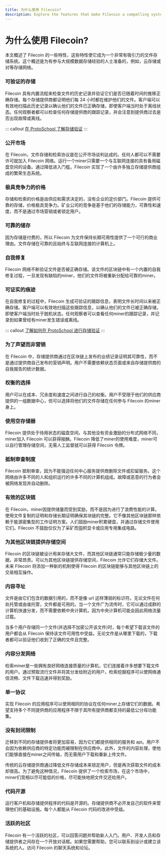 ```yaml
---
title: 为什么使用 Filecoin?
description: Explore the features that make Filecoin a compelling system for storing files.
---
```


# 为什么使用 Filecoin?

本文概述了 Filecoin 的一些特性，这些特性使它成为一个非常有吸引力的文件存储系统。这个概述是为有参与大规模数据存储经验的人士准备的，例如，云存储或对等存储网络。

### 可验证的存储

Filecoin 具有内置流程来检查文件的历史记录并验证它们是否已随着时间的推移正确存储。每个存储提供商都证明他们每 24 小时都在维护他们的文件。客户端可以有效地扫描此历史记录以确认他们的文件已正确存储，即使客户端当时处于离线状态。任何观察者都可以检查任何存储提供商的跟踪记录，并会注意到提供商过去是否出现故障或离线。

::: callout
[在 ProtoSchool 了解存储验证](https://proto.school/#/verifying-storage-on-filecoin)
:::

### 公开市场

在 Filecoin，文件存储和检索协议是在公开市场谈判达成的。任何人都可以不需要许可就加入 Filecoin 网络。运行一个miner只需要一个与互联网连接的具有备用磁盘空间的设备。通过降低进入门槛，Filecoin 实现了一个由许多独立存储提供商组成的繁荣生态系统。

### 极具竞争力的价格

存储和检索的价格是由供应和需求决定的，没有企业的定价部门。Filecoin 提供可靠的存储，价格极具竞争力。矿业公司的竞争是基于他们的存储能力，可靠性和速度，而不是通过市场营销或者锁定用户。

### 可靠的储存

因为存储是付费的，所以 Filecoin 为文件保持长期可用性提供了一个可行的商业理由。文件存储在可靠的且始终与互联网连接的计算机上。

### 自我修复

Filecoin 网络不断验证文件是否被正确存储。该文件的区块链中有一个内置的自我修复过程，一旦发现有缺陷的miner，他们的文件将被重新分配给可靠的miner。

### 可证实的痕迹

在自我修复的过程中，Filecoin 生成可验证的跟踪信息，表明文件长时间以来被正确存储。客户端可以有效地扫描这些跟踪信息，以确认他们的文件已被正确存储，即使客户端当时处于脱机状态。任何观察者可以查看任何miner的跟踪记录，并记录到如果曾经有miner发生错误或离线。

::: callout
[了解如何在 ProtoSchool 进行存储验证](https://proto.school/#/verifying-storage-on-filecoin)
:::

### 为了声望而非营销

在 Filecoin 中，存储提供商通过在区块链上发布的业绩记录证明其可靠性，而不是通过提供商自己发布的营销声明。用户不需要依赖状态页面或来自存储提供商的自我报告的统计数据。

### 权衡的选择

用户可以在成本、冗余度和速度之间进行自己的权衡。用户不受限于他们的供应商提供的一组数据中心，但可以选择将他们的文件存储在任何参与 Filecoin 的miner身上。

### 使用空存储器

Filecoin 提供处于待用状态的磁盘空间。与其他没有资金激励的分布式网络不同，miner加入 Filecoin 可以获得报酬。Filecoin 降低了miner的使用难度，miner可以自行管理存储空间，无需人工监督就可以获得 Filecoin 令牌。

### 抵制审查制度

Filecoin 抵制审查，因为不能强迫任何中心服务提供商删除文件或扣留服务。这个网络由许多不同的人和组织运行的许多不同的计算机组成。故障或恶意的行为者会被网络发现并自动删除。

### 有效的区块链

在 Filecoin，miner因提供储量而受到奖励，而不是因为进行了浪费性能的计算。使用文件复制的证明和存储长期证明确保其块链的完整。它不像其他区块链那样依赖于能源密集型的工作证明方案。人们鼓励miner积累硬盘，并通过存储文件使用它们。Filecoin 不鼓励仅仅为了采矿而囤积显卡或应用专用集成电路。

### 为其他区块链提供存储空间

Filecoin 的区块链被设计用来存储大文件，而其他区块链通常只能存储极少量的数据，非常昂贵。可以为其他区块链提供存储空间，Filecoin 允许它们存储大文件。未来 Filecoin 将添加一种新的机制使得 Filecoin 的区块链能够与其他区块链上的交易相互操作。

### 内容寻址

文件是由它们包含的数据引用的，而不是像 url 这样薄弱的标识符。无论文件在何处托管或由谁托管，文件都是可用的。当一个文件广为流传时，它可以通过成群的计算机快速分发，而不需要依赖中央计算机，因为中央计算机可能会因此网络流量过载。

当多个用户存储同一个文件(并选择不加密公开该文件)时，每个希望下载该文件的用户都会从 Filecoin 保持该文件可用性中受益。无论文件是从哪里下载的，下载者都可以验证他们收到了正确的文件且完整。

### 内容分发网络

检索miner是一些拥有良好网络连接质量的计算机，它们连接着许多想要下载文件的用户。通过预取流行文件并将其分发给附近的用户，检索挖掘程序可以使网络通信流畅、文件下载迅速并得到奖励。

### 单一协议

实现 Filecoin 的应用程序可以使用相同的协议在任何miner上存储它们的数据。希望支持多个不同提供商的应用程序不限于其所有提供商都支持的最低公分母功能集。

### 没有封闭限制

迁移到不同的存储提供者将更加容易，因为它们都提供相同的服务和 api。用户不会因为依赖供应商的特定功能而被限制在供应商中。此外，文件的内容处理，使他们能够直接在miner之间传输，而无需用户下载和重新上传文件。

传统的云存储提供商通过降低文件存储成本来锁定用户，但是再次获取文件的成本却很高。为了避免这种情况，Filecoin 提供了一个检索市场，在这个市场中，miner们竞相以尽可能低的价格，尽可能快地把文件交还给用户。

### 代码开源

运行客户机和存储提供程序的代码是开源的。存储提供商不必开发自己的软件来管理他们的基础设施。每个人都能从 Filecoin 代码的改进中受益。

### 活跃的社区

Filecoin 有一个活跃的社区，可以回答问题并帮助新人入门。用户、开发人员和存储提供者之间存在一个开放对话框。如果您需要帮助，您可以联系到设计或建立该系统的人。访问 Filecoin 的聊天系统和论坛。
